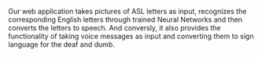 Our web application takes pictures of ASL letters as input, recognizes the corresponding English letters through trained Neural Networks and then converts the letters to speech. And conversly, it also provides the functionality of taking voice messages as input and converting them to sign language for the deaf and dumb.

